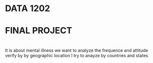 # DATA 1202
# FINAL PROJECT
#
It is about mental illness
 we want to analyze the frequence and attitude verify by by geographic location
 I try to anayze by countries and states 
